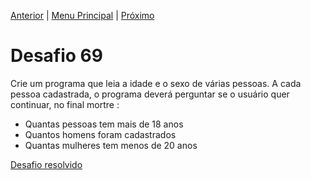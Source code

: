 [Anterior](Desafio068.md) | [Menu Principal](/README.md/) | [Próximo](Desafio070.md)  

# Desafio 69  
  
  Crie um programa que leia a idade e o sexo de várias pessoas. A cada pessoa cadastrada, o programa deverá perguntar se o usuário quer continuar, no final mortre :
  - Quantas pessoas tem mais de 18 anos  
  - Quantos homens foram cadastrados  
  - Quantas mulheres tem menos de 20 anos
  

[Desafio resolvido](/Desafios/desafio069.py/)